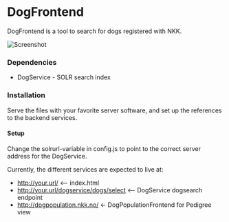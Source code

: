 DogFrontend
===========

DogFrontend is a tool to search for dogs registered with NKK. 

![Screenshot](https://raw.github.com/NKK-IT-Utvikling/DogFrontend/master/media/screenshot.png)

### Dependencies

* DogService - SOLR search index

### Installation

Serve the files with your favorite server software, and set up the references to the backend services.

#### Setup

Change the solrurl-variable in config.js to point to the correct server address for the DogService.

Currently, the different services are expected to live at:

* http://your.url/ <-- index.html
* http://your.url/dogservice/dogs/select <-- DogService dogsearch endpoint
* http://dogpopulation.nkk.no/ <- DogPopulationFrontend for Pedigree view
